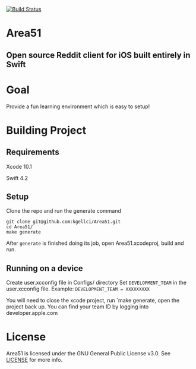 [![Build Status](https://travis-ci.org/kgellci/Area51.svg?branch=master)](https://travis-ci.org/kgellci/Area51)

# Area51
Open source Reddit client for iOS built entirely in Swift
---

# Goal

Provide a fun learning environment which is easy to setup!

# Building Project

## Requirements

Xcode 10.1

Swift 4.2

## Setup

Clone the repo and run the generate command
```console
git clone git@github.com:kgellci/Area51.git
cd Area51/
make generate
```

After `generate` is finished doing its job, open Area51.xcodeproj, build and run.

## Running on a device
Create user.xcconfig file in Configs/ directory
Set `DEVELOPMENT_TEAM` in the user.xcconfig file. Example:
`DEVELOPMENT_TEAM = XXXXXXXXX`

You will need to close the xcode project, run `make generate, open the project back up.
You can find your team ID by logging into developer.apple.com

# License
Area51 is licensed under the GNU General Public License v3.0. See [LICENSE](LICENSE) for more info.
